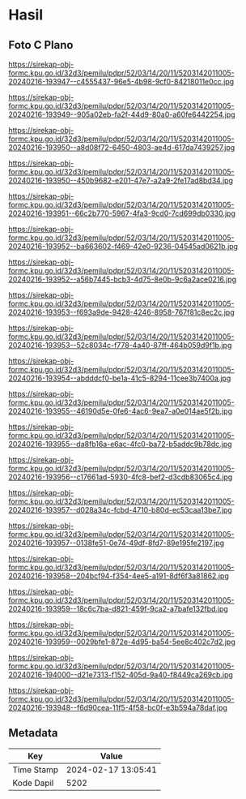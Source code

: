 # Hasil

## Foto C Plano

https://sirekap-obj-formc.kpu.go.id/32d3/pemilu/pdpr/52/03/14/20/11/5203142011005-20240216-193947--c4555437-96e5-4b98-9cf0-84218011e0cc.jpg

https://sirekap-obj-formc.kpu.go.id/32d3/pemilu/pdpr/52/03/14/20/11/5203142011005-20240216-193949--905a02eb-fa2f-44d9-80a0-a60fe6442254.jpg

https://sirekap-obj-formc.kpu.go.id/32d3/pemilu/pdpr/52/03/14/20/11/5203142011005-20240216-193950--a8d08f72-6450-4803-ae4d-617da7439257.jpg

https://sirekap-obj-formc.kpu.go.id/32d3/pemilu/pdpr/52/03/14/20/11/5203142011005-20240216-193950--450b9682-e201-47e7-a2a9-2fe17ad8bd34.jpg

https://sirekap-obj-formc.kpu.go.id/32d3/pemilu/pdpr/52/03/14/20/11/5203142011005-20240216-193951--66c2b770-5967-4fa3-9cd0-7cd699db0330.jpg

https://sirekap-obj-formc.kpu.go.id/32d3/pemilu/pdpr/52/03/14/20/11/5203142011005-20240216-193952--ba663602-f469-42e0-9236-04545ad0621b.jpg

https://sirekap-obj-formc.kpu.go.id/32d3/pemilu/pdpr/52/03/14/20/11/5203142011005-20240216-193952--a56b7445-bcb3-4d75-8e0b-9c6a2ace0216.jpg

https://sirekap-obj-formc.kpu.go.id/32d3/pemilu/pdpr/52/03/14/20/11/5203142011005-20240216-193953--f693a9de-9428-4246-8958-767f81c8ec2c.jpg

https://sirekap-obj-formc.kpu.go.id/32d3/pemilu/pdpr/52/03/14/20/11/5203142011005-20240216-193953--52c8034c-f778-4a40-87ff-464b059d9f1b.jpg

https://sirekap-obj-formc.kpu.go.id/32d3/pemilu/pdpr/52/03/14/20/11/5203142011005-20240216-193954--abdddcf0-be1a-41c5-8294-11cee3b7400a.jpg

https://sirekap-obj-formc.kpu.go.id/32d3/pemilu/pdpr/52/03/14/20/11/5203142011005-20240216-193955--46190d5e-0fe6-4ac6-9ea7-a0e014ae5f2b.jpg

https://sirekap-obj-formc.kpu.go.id/32d3/pemilu/pdpr/52/03/14/20/11/5203142011005-20240216-193955--da8fb16a-e6ac-4fc0-ba72-b5addc9b78dc.jpg

https://sirekap-obj-formc.kpu.go.id/32d3/pemilu/pdpr/52/03/14/20/11/5203142011005-20240216-193956--c17661ad-5930-4fc8-bef2-d3cdb83065c4.jpg

https://sirekap-obj-formc.kpu.go.id/32d3/pemilu/pdpr/52/03/14/20/11/5203142011005-20240216-193957--d028a34c-fcbd-4710-b80d-ec53caa13be7.jpg

https://sirekap-obj-formc.kpu.go.id/32d3/pemilu/pdpr/52/03/14/20/11/5203142011005-20240216-193957--0138fe51-0e74-49df-8fd7-89e195fe2197.jpg

https://sirekap-obj-formc.kpu.go.id/32d3/pemilu/pdpr/52/03/14/20/11/5203142011005-20240216-193958--204bcf94-f354-4ee5-a191-8df6f3a81862.jpg

https://sirekap-obj-formc.kpu.go.id/32d3/pemilu/pdpr/52/03/14/20/11/5203142011005-20240216-193959--18c6c7ba-d821-459f-9ca2-a7bafe132fbd.jpg

https://sirekap-obj-formc.kpu.go.id/32d3/pemilu/pdpr/52/03/14/20/11/5203142011005-20240216-193959--0029bfe1-872e-4d95-ba54-5ee8c402c7d2.jpg

https://sirekap-obj-formc.kpu.go.id/32d3/pemilu/pdpr/52/03/14/20/11/5203142011005-20240216-194000--d21e7313-f152-405d-9a40-f8449ca269cb.jpg

https://sirekap-obj-formc.kpu.go.id/32d3/pemilu/pdpr/52/03/14/20/11/5203142011005-20240216-193948--f6d90cea-11f5-4f58-bc0f-e3b594a78daf.jpg


## Metadata

| Key        | Value               |
| ---------- | ------------------- |
| Time Stamp | 2024-02-17 13:05:41 |
| Kode Dapil | 5202                |




